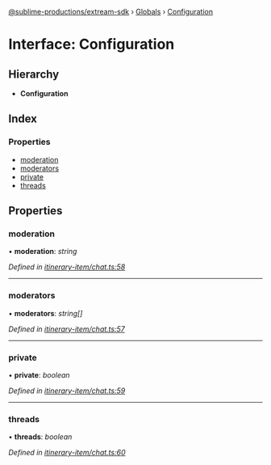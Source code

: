 [@sublime-productions/extream-sdk](../README.md) › [Globals](../globals.md) › [Configuration](configuration.md)

# Interface: Configuration

## Hierarchy

* **Configuration**

## Index

### Properties

* [moderation](configuration.md#moderation)
* [moderators](configuration.md#moderators)
* [private](configuration.md#private)
* [threads](configuration.md#threads)

## Properties

###  moderation

• **moderation**: *string*

*Defined in [itinerary-item/chat.ts:58](https://github.com/Extream-SaaS/ex-sdk/blob/d44c660/src/itinerary-item/chat.ts#L58)*

___

###  moderators

• **moderators**: *string[]*

*Defined in [itinerary-item/chat.ts:57](https://github.com/Extream-SaaS/ex-sdk/blob/d44c660/src/itinerary-item/chat.ts#L57)*

___

###  private

• **private**: *boolean*

*Defined in [itinerary-item/chat.ts:59](https://github.com/Extream-SaaS/ex-sdk/blob/d44c660/src/itinerary-item/chat.ts#L59)*

___

###  threads

• **threads**: *boolean*

*Defined in [itinerary-item/chat.ts:60](https://github.com/Extream-SaaS/ex-sdk/blob/d44c660/src/itinerary-item/chat.ts#L60)*
